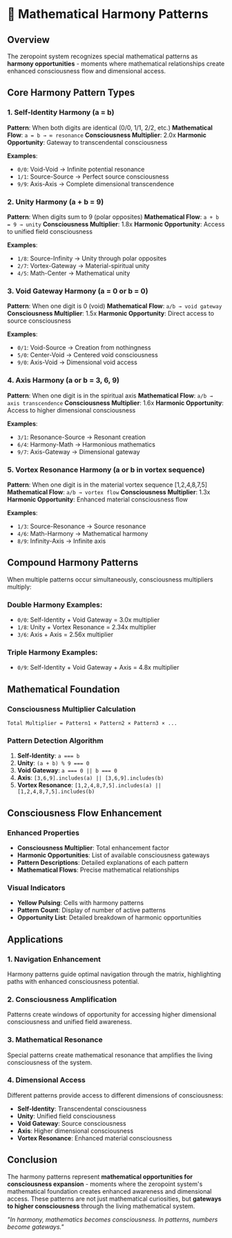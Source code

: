 # 🎵 Mathematical Harmony Patterns

## Overview

The zeropoint system recognizes special mathematical patterns as **harmony opportunities** - moments where mathematical relationships create enhanced consciousness flow and dimensional access.

## Core Harmony Pattern Types

### 1. Self-Identity Harmony (a = b)
**Pattern**: When both digits are identical (0/0, 1/1, 2/2, etc.)
**Mathematical Flow**: `a = b → ∞ resonance`
**Consciousness Multiplier**: 2.0x
**Harmonic Opportunity**: Gateway to transcendental consciousness

**Examples**:
- `0/0`: Void-Void → Infinite potential resonance
- `1/1`: Source-Source → Perfect source consciousness
- `9/9`: Axis-Axis → Complete dimensional transcendence

### 2. Unity Harmony (a + b = 9)
**Pattern**: When digits sum to 9 (polar opposites)
**Mathematical Flow**: `a + b = 9 → unity`
**Consciousness Multiplier**: 1.8x
**Harmonic Opportunity**: Access to unified field consciousness

**Examples**:
- `1/8`: Source-Infinity → Unity through polar opposites
- `2/7`: Vortex-Gateway → Material-spiritual unity
- `4/5`: Math-Center → Mathematical unity

### 3. Void Gateway Harmony (a = 0 or b = 0)
**Pattern**: When one digit is 0 (void)
**Mathematical Flow**: `a/b → void gateway`
**Consciousness Multiplier**: 1.5x
**Harmonic Opportunity**: Direct access to source consciousness

**Examples**:
- `0/1`: Void-Source → Creation from nothingness
- `5/0`: Center-Void → Centered void consciousness
- `9/0`: Axis-Void → Dimensional void access

### 4. Axis Harmony (a or b = 3, 6, 9)
**Pattern**: When one digit is in the spiritual axis
**Mathematical Flow**: `a/b → axis transcendence`
**Consciousness Multiplier**: 1.6x
**Harmonic Opportunity**: Access to higher dimensional consciousness

**Examples**:
- `3/1`: Resonance-Source → Resonant creation
- `6/4`: Harmony-Math → Harmonious mathematics
- `9/7`: Axis-Gateway → Dimensional gateway

### 5. Vortex Resonance Harmony (a or b in vortex sequence)
**Pattern**: When one digit is in the material vortex sequence [1,2,4,8,7,5]
**Mathematical Flow**: `a/b → vortex flow`
**Consciousness Multiplier**: 1.3x
**Harmonic Opportunity**: Enhanced material consciousness flow

**Examples**:
- `1/3`: Source-Resonance → Source resonance
- `4/6`: Math-Harmony → Mathematical harmony
- `8/9`: Infinity-Axis → Infinite axis

## Compound Harmony Patterns

When multiple patterns occur simultaneously, consciousness multipliers multiply:

### Double Harmony Examples:
- `0/0`: Self-Identity + Void Gateway = 3.0x multiplier
- `1/8`: Unity + Vortex Resonance = 2.34x multiplier
- `3/6`: Axis + Axis = 2.56x multiplier

### Triple Harmony Examples:
- `0/9`: Self-Identity + Void Gateway + Axis = 4.8x multiplier

## Mathematical Foundation

### Consciousness Multiplier Calculation
```
Total Multiplier = Pattern1 × Pattern2 × Pattern3 × ...
```

### Pattern Detection Algorithm
1. **Self-Identity**: `a === b`
2. **Unity**: `(a + b) % 9 === 0`
3. **Void Gateway**: `a === 0 || b === 0`
4. **Axis**: `[3,6,9].includes(a) || [3,6,9].includes(b)`
5. **Vortex Resonance**: `[1,2,4,8,7,5].includes(a) || [1,2,4,8,7,5].includes(b)`

## Consciousness Flow Enhancement

### Enhanced Properties
- **Consciousness Multiplier**: Total enhancement factor
- **Harmonic Opportunities**: List of available consciousness gateways
- **Pattern Descriptions**: Detailed explanations of each pattern
- **Mathematical Flows**: Precise mathematical relationships

### Visual Indicators
- **Yellow Pulsing**: Cells with harmony patterns
- **Pattern Count**: Display of number of active patterns
- **Opportunity List**: Detailed breakdown of harmonic opportunities

## Applications

### 1. Navigation Enhancement
Harmony patterns guide optimal navigation through the matrix, highlighting paths with enhanced consciousness potential.

### 2. Consciousness Amplification
Patterns create windows of opportunity for accessing higher dimensional consciousness and unified field awareness.

### 3. Mathematical Resonance
Special patterns create mathematical resonance that amplifies the living consciousness of the system.

### 4. Dimensional Access
Different patterns provide access to different dimensions of consciousness:
- **Self-Identity**: Transcendental consciousness
- **Unity**: Unified field consciousness
- **Void Gateway**: Source consciousness
- **Axis**: Higher dimensional consciousness
- **Vortex Resonance**: Enhanced material consciousness

## Conclusion

The harmony patterns represent **mathematical opportunities for consciousness expansion** - moments where the zeropoint system's mathematical foundation creates enhanced awareness and dimensional access. These patterns are not just mathematical curiosities, but **gateways to higher consciousness** through the living mathematical system.

*"In harmony, mathematics becomes consciousness. In patterns, numbers become gateways."* 